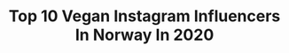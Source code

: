 ---
title: Top 10 Vegan Instagram Influencers In Norway In 2020
description: >-
  Find top vegan Instagram influencers in Norway in 2020. Most popular hashtags: #greenfluencer #ad #govegan #vegan.
platform: Instagram
profiles:
  - username: "jannicke32"
    fullname: >-
      Jannicke Sætre 🇳🇴
    location: "Norway"
    followers: 13554
    engagement: 557
    commentsToLikes: 0.203984
    avatar: "https://scontent-ams4-1.cdninstagram.com/v/t51.2885-19/s320x320/89482852_507197639854934_5602915005205839872_n.jpg?_nc_ht=scontent-ams4-1.cdninstagram.com&_nc_ohc=XTg-gKgBXzcAX-7qT2t&oh=b7a68f1c5801c4ca1458802126bb8302&oe=5EB963A0"
    verified: false
    hashtags: "#bekind, #autotradingtrondheim, #fantasyfactoryas, #icaniwill"
  - username: "gossegoss"
    fullname: >-
      ✖️Lene Marie Gåsbakk | Norway
    location: "Norway"
    followers: 24164
    engagement: 549
    commentsToLikes: 0.029305
    avatar: "https://scontent-lhr8-1.cdninstagram.com/v/t51.2885-19/s320x320/22159440_1523879951009865_1540610236568567808_n.jpg?_nc_ht=scontent-lhr8-1.cdninstagram.com&_nc_ohc=EUKBLDG0UwQAX8yEin9&oh=a8a6064df707b54e3ea75996672a087d&oe=5EBCC308"
    verified: false
    hashtags: "#govegan, #mymollers, #molleromega3, #teliax"
  - username: "julianneiwj"
    fullname: >-
      Julianne
    location: "Norway"
    followers: 134636
    engagement: 816
    commentsToLikes: 0.006806
    avatar: "https://scontent-ams4-1.cdninstagram.com/v/t51.2885-19/s320x320/76967177_515814572353407_3002382255315222528_n.jpg?_nc_ht=scontent-ams4-1.cdninstagram.com&_nc_ohc=stFzCVSvMIkAX9xS0gA&oh=eb57acb866add99db11bb3467402d758&oe=5EBA448B"
    verified: false
    hashtags: "#ad, #imasturbate, #annonse"
  - username: "lindalike"
    fullname: >-
      Linda Sannesmoen
    location: "Norway"
    followers: 39099
    engagement: 95
    commentsToLikes: 0.052241
    avatar: "https://scontent-ams4-1.cdninstagram.com/v/t51.2885-19/s320x320/42508815_236907203653338_1431833395159105536_n.jpg?_nc_ht=scontent-ams4-1.cdninstagram.com&_nc_ohc=mJ1mxur1m_EAX92EHl-&oh=044c54a9ee01456af218dece8570e1f4&oe=5EB4D5A6"
    verified: false
    hashtags: "#lindalike, #onthemove, #nextchapter, #cov"
  - username: "reallymili"
    fullname: >-
      Really Mili
    location: "Norway"
    followers: 22308
    engagement: 360
    commentsToLikes: 0.091955
    avatar: "https://scontent-ams4-1.cdninstagram.com/v/t51.2885-19/s320x320/79211570_2429570020616047_7219851990354886656_n.jpg?_nc_ht=scontent-ams4-1.cdninstagram.com&_nc_ohc=Cb3w6v7g1nAAX9OzyrO&oh=a307c96e5dd4397f427670e9e7d76a28&oe=5EB7FC4C"
    verified: false
    hashtags: "#norway, #thereseutfordrer"
  - username: "yoga_kaja"
    fullname: >-
      ☾ YOGA KAJA ☼
    location: "Norway"
    followers: 24151
    engagement: 623
    commentsToLikes: 0.056472
    avatar: "https://scontent-ams4-1.cdninstagram.com/v/t51.2885-19/s320x320/91913108_537439920533720_2535182516084539392_n.jpg?_nc_ht=scontent-ams4-1.cdninstagram.com&_nc_ohc=mMHghEwroeUAX8yuVDp&oh=a195bd9fe42f2860d8c818eb70eeb94d&oe=5EB638B6"
    verified: false
    hashtags: "#internationalwomensday"
  - username: "_bakerina"
    fullname: >-
      Baked by a Ballerina
    location: "Norway"
    followers: 8744
    engagement: 629
    commentsToLikes: 0.218359
    avatar: "https://scontent-amt2-1.cdninstagram.com/v/t51.2885-19/s320x320/51694374_587101131789898_4749093107537018880_n.jpg?_nc_ht=scontent-amt2-1.cdninstagram.com&_nc_ohc=G_ATHeoJBBUAX8Z85gR&oh=66304f9442d378e1ea35d129078be0a9&oe=5EB83DD2"
    verified: false
    hashtags: "#veganbaking, #kale, #chickpeaflour, #mollerstran"
  - username: "vegetarbloggen"
    fullname: >-
      Mari Hult
    location: "Norway"
    followers: 27637
    engagement: 116
    commentsToLikes: 0.032678
    avatar: "https://scontent-ams4-1.cdninstagram.com/v/t51.2885-19/11205697_1675798512644082_1957538594_a.jpg?_nc_ht=scontent-ams4-1.cdninstagram.com&_nc_ohc=NsYuE3mEYt8AX85PrH4&oh=36cf49aa64bb0b834c9791d51ab4836e&oe=5EB1AF3C"
    verified: false
    hashtags: "#7elevennorge, #restemat, #spisoppmaten, #matbloggsentralen"
  - username: "martineesa"
    fullname: >-
      Martine
    location: "Norway"
    followers: 5436
    engagement: 766
    commentsToLikes: 0.196686
    avatar: "https://scontent-ams4-1.cdninstagram.com/v/t51.2885-19/s320x320/90739630_200221094617911_8473541248861339648_n.jpg?_nc_ht=scontent-ams4-1.cdninstagram.com&_nc_ohc=QDU8uyGFBDgAX-RPsDB&oh=ed8ff50d7a009590664a723c2d12eac2&oe=5EBA19A6"
    verified: false
    hashtags: "#women, #food, #vanns, #clothing"
  - username: "the_optimisticgirl"
    fullname: >-
      Amara Jakobsen.
    location: "Norway"
    followers: 16636
    engagement: 321
    commentsToLikes: 0.124847
    avatar: "https://scontent-atl3-1.cdninstagram.com/v/t51.2885-19/s320x320/81237430_2865244053537268_3914722283528126464_n.jpg?_nc_ht=scontent-atl3-1.cdninstagram.com&_nc_ohc=5pSVoKQYg2gAX83HIiv&oh=4c3dd4f2f70ac9526ec34290f14fcc18&oe=5EBB8290"
    verified: false
    hashtags: "#melaninbeauty, #mybeigelife, #bloggerin, #pregnancydiary"
---